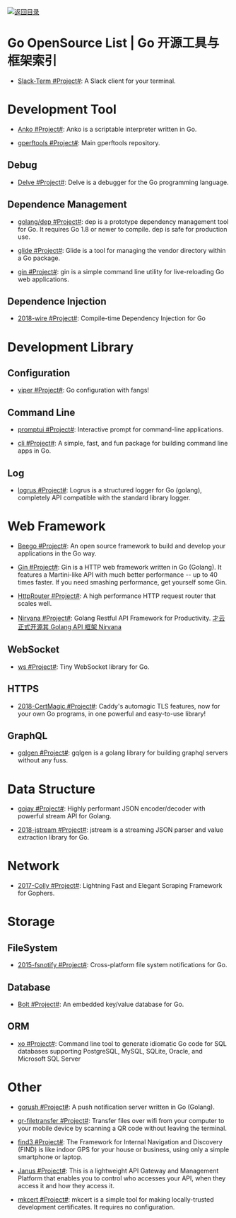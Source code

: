 [![返回目录](https://user-images.githubusercontent.com/5803001/38079637-ff0abcf0-3371-11e8-9b76-ad651620afc7.jpg)](https://github.com/wx-chevalier/Awesome-Lists)

# Go OpenSource List | Go 开源工具与框架索引

- [Slack-Term #Project#](https://github.com/erroneousboat/slack-term): A Slack client for your terminal.

# Development Tool

- [Anko #Project#](https://github.com/mattn/anko): Anko is a scriptable interpreter written in Go.

- [gperftools #Project#](https://github.com/gperftools/gperftools): Main gperftools repository.

## Debug

- [Delve #Project#](https://github.com/derekparker/delve): Delve is a debugger for the Go programming language.

## Dependence Management

- [golang/dep #Project#](https://github.com/golang/dep): dep is a prototype dependency management tool for Go. It requires Go 1.8 or newer to compile. dep is safe for production use.

- [glide #Project#](https://github.com/Masterminds/glide): Glide is a tool for managing the vendor directory within a Go package.

- [gin #Project#](https://github.com/codegangsta/gin): gin is a simple command line utility for live-reloading Go web applications.

## Dependence Injection

- [2018-wire #Project#](https://github.com/google/wire): Compile-time Dependency Injection for Go

# Development Library

## Configuration

- [viper #Project#](https://github.com/spf13/viper): Go configuration with fangs!

## Command Line

- [promptui #Project#](https://github.com/manifoldco/promptui): Interactive prompt for command-line applications.

- [cli #Project#](https://github.com/urfave/cli): A simple, fast, and fun package for building command line apps in Go.

## Log

- [logrus #Project#](https://github.com/sirupsen/logrus): Logrus is a structured logger for Go (golang), completely API compatible with the standard library logger.

# Web Framework

- [Beego #Project#](https://beego.me/): An open source framework to build and develop your applications in the Go way.

- [Gin #Project#](https://github.com/gin-gonic/gin): Gin is a HTTP web framework written in Go (Golang). It features a Martini-like API with much better performance -- up to 40 times faster. If you need smashing performance, get yourself some Gin.

* [HttpRouter #Project#](https://github.com/julienschmidt/httprouter): A high performance HTTP request router that scales well.

- [Nirvana #Project#](https://github.com/caicloud/nirvana): Golang Restful API Framework for Productivity. [才云正式开源其 Golang API 框架 Nirvana](https://mp.weixin.qq.com/s/NWGsPhVXuOW2t8cukP3TJQ)

## WebSocket

- [ws #Project#](https://github.com/gobwas/ws): Tiny WebSocket library for Go.

## HTTPS

- [2018-CertMagic #Project#](https://github.com/mholt/certmagic): Caddy's automagic TLS features, now for your own Go programs, in one powerful and easy-to-use library!

## GraphQL

- [gqlgen #Project#](https://gqlgen.com/): gqlgen is a golang library for building graphql servers without any fuss.

# Data Structure

- [gojay #Project#](https://github.com/francoispqt/gojay): Highly performant JSON encoder/decoder with powerful stream API for Golang.

* [2018-jstream #Project#](https://github.com/bcicen/jstream): jstream is a streaming JSON parser and value extraction library for Go.

# Network

- [2017-Colly #Project#](https://github.com/gocolly/colly): Lightning Fast and Elegant Scraping Framework for Gophers.

# Storage

## FileSystem

- [2015-fsnotify #Project#](https://github.com/fsnotify/fsnotify): Cross-platform file system notifications for Go.

## Database

- [Bolt #Project#](https://github.com/boltdb/bolt): An embedded key/value database for Go.

## ORM

- [xo #Project#](https://github.com/xo/xo): Command line tool to generate idiomatic Go code for SQL databases supporting PostgreSQL, MySQL, SQLite, Oracle, and Microsoft SQL Server

# Other

- [gorush #Project#](https://github.com/appleboy/gorush): A push notification server written in Go (Golang).

- [qr-filetransfer #Project#](https://github.com/claudiodangelis/qr-filetransfer): Transfer files over wifi from your computer to your mobile device by scanning a QR code without leaving the terminal.

- [find3 #Project#](https://github.com/schollz/find3): The Framework for Internal Navigation and Discovery (FIND) is like indoor GPS for your house or business, using only a simple smartphone or laptop.

- [Janus #Project#](https://github.com/hellofresh/janus): This is a lightweight API Gateway and Management Platform that enables you to control who accesses your API, when they access it and how they access it.

- [mkcert #Project#](https://github.com/FiloSottile/mkcert): mkcert is a simple tool for making locally-trusted development certificates. It requires no configuration.
